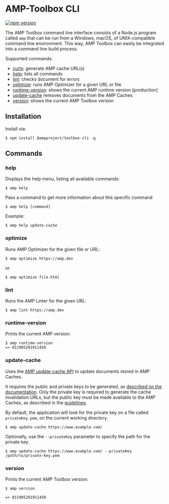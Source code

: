 # AMP-Toolbox CLI

[![npm version](https://badge.fury.io/js/@ampproject/toolbox-cli.svg)](https://badge.fury.io/js/@ampproject/toolbox-cli)

The AMP Toolbox command line interface consists of a Node.js program called `amp` that can be run from a Windows, macOS, of UNIX-compatible command line environment. This way, AMP Toolbox can easily be integrated into a command line build process.

Supported commands:

- [curls](#curls): generate AMP cache URL(s)
- [help](#help): lists all commands
- [lint](#lint): checks document for errors
- [optimize](#optimize): runs AMP Optimizer for a given URL or file
- [runtime-version](#runtime-version): shows the current AMP runtime version [production]
- [update-cache](#update-cache) removes documents from the AMP Caches
- [version](#version): shows the current AMP Toolbox version

## Installation

Install via:

```shell
$ npm install @ampproject/toolbox-cli -g
```

## Commands

### help

Displays the help menu, listing all available commands:

```shell
$ amp help
```

Pass a command to get more information about this specific command

```shell
$ amp help [command]
```

Example:

```shell
$ amp help update-cache
```

### optimize

Runs AMP Optimizer for the given file or URL:

```shell
$ amp optimize https://amp.dev
```

or 

```shell
$ amp optimize file.html
```

### lint

Runs the AMP Linter for the given URL:

```shell
$ amp lint https://amp.dev
```

### runtime-version

Prints the current AMP version:

```shell
$ amp runtime-version
=> 011905291911450
```

### update-cache

Uses the [AMP update-cache API](https://developers.google.com/amp/cache/update-cache) to update documents stored in AMP Caches.

It requires the public and private keys to be generated, as [described on the documentation](https://developers.google.com/amp/cache/update-cache#rsa-keys). Only the private key is required to generate the cache invalidation URLs, but the public key must be made available to the AMP Caches, as described in the [guidelines](https://developers.google.com/amp/cache/update-cache#update-cache-guidelines).

By default, the application will look for the private key on a file called `privateKey.pem`, on the current working directory.

```shell
$ amp update-cache https://www.example.com/
```

Optionally, use the `--privateKey` parameter to specify the path for the private key.

```shell
$ amp update-cache https://www.example.com/ --privateKey /path/to/private-key.pem
```

### version

Prints the current AMP Toolbox version:
```shell
$ amp version

=> 011905291911450
```
